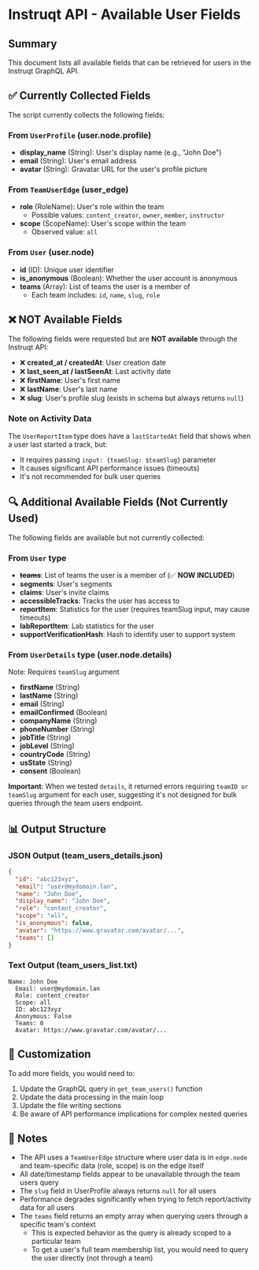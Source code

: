 # Instruqt API - Available User Fields

## Summary

This document lists all available fields that can be retrieved for users in the Instruqt GraphQL API.

## ✅ Currently Collected Fields

The script currently collects the following fields:

### From `UserProfile` (user.node.profile)
- **display_name** (String): User's display name (e.g., "John Doe")
- **email** (String): User's email address
- **avatar** (String): Gravatar URL for the user's profile picture

### From `TeamUserEdge` (user_edge)
- **role** (RoleName): User's role within the team
  - Possible values: `content_creator`, `owner`, `member`, `instructor`
- **scope** (ScopeName): User's scope within the team
  - Observed value: `all`

### From `User` (user.node)
- **id** (ID): Unique user identifier
- **is_anonymous** (Boolean): Whether the user account is anonymous
- **teams** (Array): List of teams the user is a member of
  - Each team includes: `id`, `name`, `slug`, `role`

## ❌ NOT Available Fields

The following fields were requested but are **NOT available** through the Instruqt API:

- ❌ **created_at / createdAt**: User creation date
- ❌ **last_seen_at / lastSeenAt**: Last activity date  
- ❌ **firstName**: User's first name
- ❌ **lastName**: User's last name
- ❌ **slug**: User's profile slug (exists in schema but always returns `null`)

### Note on Activity Data

The `UserReportItem` type does have a `lastStartedAt` field that shows when a user last started a track, but:
- It requires passing `input: {teamSlug: $teamSlug}` parameter
- It causes significant API performance issues (timeouts)
- It's not recommended for bulk user queries

## 🔍 Additional Available Fields (Not Currently Used)

The following fields are available but not currently collected:

### From `User` type
- **~~teams~~**: List of teams the user is a member of (✅ **NOW INCLUDED**)
- **segments**: User's segments
- **claims**: User's invite claims
- **accessibleTracks**: Tracks the user has access to
- **reportItem**: Statistics for the user (requires teamSlug input, may cause timeouts)
- **labReportItem**: Lab statistics for the user
- **supportVerificationHash**: Hash to identify user to support system

### From `UserDetails` type (user.node.details)
Note: Requires `teamSlug` argument
- **firstName** (String)
- **lastName** (String)  
- **email** (String)
- **emailConfirmed** (Boolean)
- **companyName** (String)
- **phoneNumber** (String)
- **jobTitle** (String)
- **jobLevel** (String)
- **countryCode** (String)
- **usState** (String)
- **consent** (Boolean)

**Important**: When we tested `details`, it returned errors requiring `teamID or teamSlug` argument for each user, suggesting it's not designed for bulk queries through the team users endpoint.

## 📊 Output Structure

### JSON Output (team_users_details.json)
```json
{
  "id": "abc123xyz",
  "email": "user@mydomain.lan",
  "name": "John Doe",
  "display_name": "John Doe",
  "role": "content_creator",
  "scope": "all",
  "is_anonymous": false,
  "avatar": "https://www.gravatar.com/avatar/...",
  "teams": []
}
```

### Text Output (team_users_list.txt)
```
Name: John Doe
  Email: user@mydomain.lan
  Role: content_creator
  Scope: all
  ID: abc123xyz
  Anonymous: False
  Teams: 0
  Avatar: https://www.gravatar.com/avatar/...
```

## 🔧 Customization

To add more fields, you would need to:

1. Update the GraphQL query in `get_team_users()` function
2. Update the data processing in the main loop
3. Update the file writing sections
4. Be aware of API performance implications for complex nested queries

## 📝 Notes

- The API uses a `TeamUserEdge` structure where user data is in `edge.node` and team-specific data (role, scope) is on the edge itself
- All date/timestamp fields appear to be unavailable through the team users query
- The `slug` field in UserProfile always returns `null` for all users
- Performance degrades significantly when trying to fetch report/activity data for all users
- The `teams` field returns an empty array when querying users through a specific team's context
  - This is expected behavior as the query is already scoped to a particular team
  - To get a user's full team membership list, you would need to query the user directly (not through a team)
